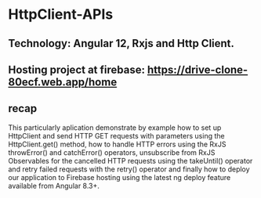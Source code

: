 # HttpClient-APIs
## Technology: Angular 12, Rxjs and Http Client.
## Hosting project at firebase: https://drive-clone-80ecf.web.app/home

## recap
This particularly aplication demonstrate by example how to set up HttpClient and send HTTP GET requests with parameters using the HttpClient.get() method, how to handle HTTP errors using the RxJS throwError() and catchError() operators, unsubscribe from RxJS Observables for the cancelled HTTP requests using the takeUntil() operator and retry failed requests with the retry() operator and finally how to deploy our application to Firebase hosting using the latest ng deploy feature available from Angular 8.3+.
